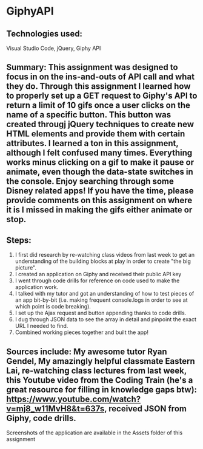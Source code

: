 # GiphyAPI

## Technologies used:
Visual Studio Code, jQuery, Giphy API

## Summary: This assignment was designed to focus in on the ins-and-outs of API call and what they do. Through this assignment I learned how to properly set up a GET request to Giphy's API to return a limit of 10 gifs once a user clicks on the name of a specific button. This button was created througj jQuery techniques to create new HTML elements and provide them with certain attributes. I learned a ton in this assignment, although I felt confused many times. Everything works minus clicking on a gif to make it pause or animate, even though the data-state switches in the console. Enjoy searching through some Disney related apps! If you have the time, please provide comments on this assignment on where it is I missed in making the gifs either animate or stop.

## Steps:
1. I first did research by re-watching class videos from last week to get an understanding of the building blocks at play in order to create "the big picture".
2. I created an application on Giphy and received their public API key
3. I went through code drills for reference on code used to make the application work.
4. I talked with my tutor and got an understanding of how to test pieces of an app bit-by-bit (i.e. making frequent console.logs in order to see at which point is code breaking).
5. I set up the Ajax request and button appending thanks to code drills.
6. I dug through JSON data to see the array in detail and pinpoint the exact URL I needed to find.
7. Combined working pieces together and built the app!

## Sources include: My awesome tutor Ryan Gendel, My amazingly helpful classmate Eastern Lai, re-watching class lectures from last week, this Youtube video from the Coding Train (he's a great resource for filling in knowledge gaps btw): https://www.youtube.com/watch?v=mj8_w11MvH8&t=637s, received JSON from Giphy, code drills.

Screenshots of the application are available in the Assets folder of this assignment


